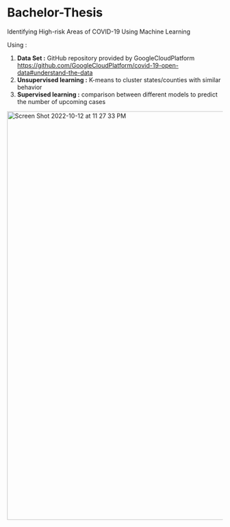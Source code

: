# Bachelor-Thesis
Identifying High-risk Areas of COVID-19 Using Machine Learning

Using : 
1) **Data Set :** GitHub repository provided by GoogleCloudPlatform https://github.com/GoogleCloudPlatform/covid-19-open-data#understand-the-data
2) **Unsupervised learning :** K-means to cluster states/counties with similar behavior 
3) **Supervised learning :** comparison between different models to predict the number of upcoming cases


<img width="955" alt="Screen Shot 2022-10-12 at 11 27 33 PM" src="https://user-images.githubusercontent.com/57311523/195451325-3db2d2b7-7e65-4590-8a8a-e76229f90da2.png">

